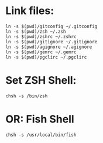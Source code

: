 # Link files:

    ln -s $(pwd)/gitconfig ~/.gitconfig
    ln -s $(pwd)/zsh ~/.zsh
    ln -s $(pwd)/zshrc ~/.zshrc
    ln -s $(pwd)/gitignore ~/.gitignore
    ln -s $(pwd)/agignore ~/.agignore
    ln -s $(pwd)/gemrc ~/.gemrc
    ln -s $(pwd)/pgclirc ~/.pgclirc

# Set ZSH Shell:
    chsh -s /bin/zsh

# OR: Fish Shell
    chsh -s /usr/local/bin/fish
